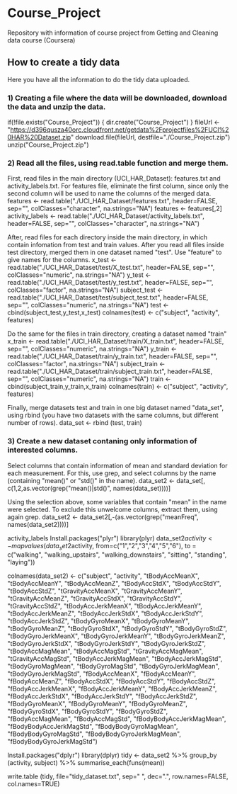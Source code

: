 # Course_Project
Repository with information of course project from Getting and Cleaning data course (Coursera)

## How to create a tidy data
Here you have all the information to do the tidy data uploaded.

### 1) Creating a file where the data will be downloaded, download the data and unzip the data.
if(!file.exists("Course_Project")) {
    dir.create("Course_Project")
}
fileUrl <- "https://d396qusza40orc.cloudfront.net/getdata%2Fprojectfiles%2FUCI%20HAR%20Dataset.zip"
download.file(fileUrl, destfile="./Course_Project.zip")
unzip("Course_Project.zip")

### 2) Read all the files, using read.table function and merge them.
First, read files in the main directory (UCI_HAR_Dataset): features.txt and activity_labels.txt.
For features file, eliminate the first column, since only the second column will be used to name the columns of the merged data.
features <- read.table("./UCI_HAR_Dataset/features.txt", header=FALSE, sep="", colClasses="character", na.strings="NA")
features <- features[,2]
activity_labels <- read.table("./UCI_HAR_Dataset/activity_labels.txt", header=FALSE, sep="", colClasses="character", na.strings="NA")

After, read files for each directory inside the main directory, in which contain infomation from test and train values.
After you read all files inside test directory, merged them in one dataset named "test". Use "feature" to give names for the columns.
x_test <- read.table("./UCI_HAR_Dataset/test/X_test.txt", header=FALSE, sep="", colClasses="numeric", na.strings="NA")
y_test <- read.table("./UCI_HAR_Dataset/test/y_test.txt", header=FALSE, sep="", colClasses="factor", na.strings="NA")
subject_test <- read.table("./UCI_HAR_Dataset/test/subject_test.txt", header=FALSE, sep="", colClasses="numeric", na.strings="NA")
test <- cbind(subject_test,y_test,x_test)
colnames(test) <- c("subject", "activity", features)

Do the same for the files in train directory, creating a dataset named "train"
x_train <- read.table("./UCI_HAR_Dataset/train/X_train.txt", header=FALSE, sep="", colClasses="numeric", na.strings="NA")
y_train <- read.table("./UCI_HAR_Dataset/train/y_train.txt", header=FALSE, sep="", colClasses="factor", na.strings="NA")
subject_train <- read.table("./UCI_HAR_Dataset/train/subject_train.txt", header=FALSE, sep="", colClasses="numeric", na.strings="NA")
train <- cbind(subject_train,y_train,x_train)
colnames(train) <- c("subject", "activity", features)

Finally, merge datasets test and train in one big dataset named "data_set", using rbind (you have two datasets with the same columns, but different number of rows).
data_set <- rbind (test, train)

### 3) Create a new dataset contaning only information of interested columns.
Select columns that contain information of mean and standard deviation for each measurement. For this, use grep, and select columns by the name (containing "mean()" or "std()" in the name).
data_set2 <- data_set[, c(1,2,as.vector(grep("mean()|std()", names(data_set))))] 

Using the selection above, some variables that contain "mean" in the name were selected. To exclude this unwelcome columns, extract them, using again grep.
data_set2 <- data_set2[,-(as.vector(grep("meanFreq", names(data_set2))))]


activity_labels
Install.packages("plyr")
library(plyr)
data_set2$activity <- mapvalues(data_set2$activity, from=c("1","2","3","4","5","6"), to = c("walking", "walking_upstairs", "walking_downstairs", "sitting", "standing", "laying"))

colnames(data_set2) <- c("subject", "activity", "tBodyAccMeanX", "tBodyAccMeanY", "tBodyAccMeanZ", "tBodyAccStdX", "tBodyAccStdY", "tBodyAccStdZ", "tGravityAccMeanX", "tGravityAccMeanY",
           "tGravityAccMeanZ", "tGravityAccStdX", "tGravityAccStdY", "tGravityAccStdZ", "tBodyAccJerkMeanX",  "tBodyAccJerkMeanY", "tBodyAccJerkMeanZ",
           "tBodyAccJerkStdX", "tBodyAccJerkStdY", "tBodyAccJerkStdZ", "tBodyGyroMeanX", "tBodyGyroMeanY", "tBodyGyroMeanZ", "tBodyGyroStdX",
           "tBodyGyroStdY", "tBodyGyroStdZ", "tBodyGyroJerkMeanX", "tBodyGyroJerkMeanY", "tBodyGyroJerkMeanZ", "tBodyGyroJerkStdX",
           "tBodyGyroJerkStdY", "tBodyGyroJerkStdZ", "tBodyAccMagMean", "tBodyAccMagStd", "tGravityAccMagMean", "tGravityAccMagStd",
           "tBodyAccJerkMagMean", "tBodyAccJerkMagStd", "tBodyGyroMagMean", "tBodyGyroMagStd", "tBodyGyroJerkMagMean", "tBodyGyroJerkMagStd",
           "fBodyAccMeanX", "fBodyAccMeanY", "fBodyAccMeanZ", "fBodyAccStdX", "fBodyAccStdY", "fBodyAccStdZ", "fBodyAccJerkMeanX", "fBodyAccJerkMeanY",
           "fBodyAccJerkMeanZ", "fBodyAccJerkStdX", "fBodyAccJerkStdY", "fBodyAccJerkStdZ", "fBodyGyroMeanX", "fBodyGyroMeanY", "fBodyGyroMeanZ",
           "fBodyGyroStdX", "fBodyGyroStdY", "fBodyGyroStdZ", "fBodyAccMagMean", "fBodyAccMagStd", "fBodyBodyAccJerkMagMean", "fBodyBodyAccJerkMagStd",
           "fBodyBodyGyroMagMean", "fBodyBodyGyroMagStd", "fBodyBodyGyroJerkMagMean", "fBodyBodyGyroJerkMagStd")

Install.packages("dplyr")
library(dplyr)
tidy <- data_set2 %>% group_by (activity, subject) %>% summarise_each(funs(mean))

write.table (tidy, file="tidy_dataset.txt", sep=" ", dec=".", row.names=FALSE, col.names=TRUE)
